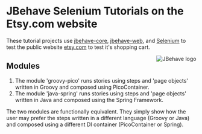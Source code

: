 # JBehave Selenium Tutorials on the Etsy.com website

These tutorial projects use [jbehave-core](http://github.com/jbehave/jbehave-core), [jbehave-web](http://github.com/jbehave/jbehave-web), and [Selenium](http://seleniumhq.org/) to test the public website [etsy.com](http://etsy.com) to test it's shopping cart.

<img src="http://jbehave.org/reference/preview/images/jbehave-logo.png" alt="JBehave logo" align="right" />

## Modules

1. The module 'groovy-pico' runs stories using steps and 'page objects' written in Groovy and composed using PicoContainer. 
2. The module 'java-spring' runs stories using steps and 'page objects' written in Java and composed using the Spring Framework. 
 
 The two modules are functionally equivalent.  They simply show how the user may prefer the steps written in a different language (Groovy or Java) and 
 composed using a different DI container (PicoContainer or Spring).
